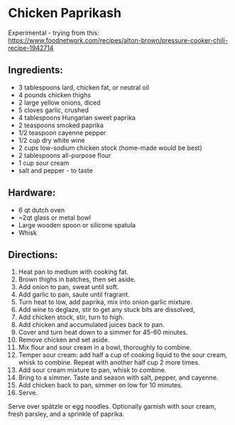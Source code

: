 # Chicken Paprikash

Experimental - trying from this: https://www.foodnetwork.com/recipes/alton-brown/pressure-cooker-chili-recipe-1942714

## Ingredients:
- 3 tablespoons lard, chicken fat, or neutral oil
- 4 pounds chicken thighs
- 2 large yellow onions, diced
- 5 cloves garlic, crushed
- 4 tablespoons Hungarian sweet paprika
- 2 teaspoons smoked paprika
- 1/2 teaspoon cayenne pepper
- 1/2 cup dry white wine
- 2 cups low-sodium chicken stock (home-made would be best)
- 2 tablespoons all-purpose flour
- 1 cup sour cream
- salt and pepper - to taste

## Hardware:
- 6 qt dutch oven
- ~2qt glass or metal bowl
- Large wooden spoon or silicone spatula
- Whisk

## Directions:

1. Heat pan to medium with cooking fat.
2. Brown thighs in batches, then set aside.
3. Add onion to pan, sweat until soft. 
4. Add garlic to pan, saute until fragrant.
5. Turn heat to low, add paprika, mix into onion garlic mixture.
6. Add wine to deglaze, stir to get any stuck bits are dissolved,
7. Add chicken stock, stir, turn to high.
8. Add chicken and accumulated juices back to pan. 
9. Cover and turn heat down to a simmer for 45-60 minutes.
10. Remove chicken and set aside.
11. Mix flour and sour cream in a bowl, thoroughly to combine. 
12. Temper sour cream: add half a cup of cooking liquid to the sour cream, whisk to combine. Repeat with another half cup 2 more times.
13. Add sour cream mixture to pan, whisk to combine.
14. Bring to a simmer. Taste and season with salt, pepper, and cayenne.
15. Add chicken back to pan, simmer on low for 10 minutes.
16. Serve.

Serve over spätzle or egg noodles. Optionally garnish with sour cream, fresh parsley, and a sprinkle of paprika. 
